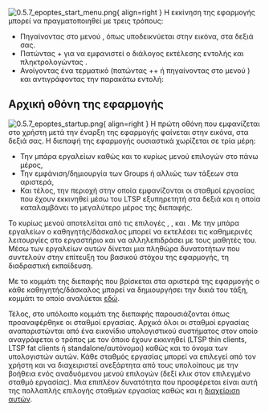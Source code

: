 ![0.5.7_epoptes_start_menu.png](0.5.7_epoptes_start_menu.png){ align=right } Η εκκίνηση της
εφαρμογής μπορεί να πραγματοποιηθεί με τρεις τρόπους:

  - Πηγαίνοντας στο μενού , όπως υποδεικνύεται στην εικόνα, στα δεξιά
    σας.
  - Πατώντας + για να εμφανιστεί ο διάλογος εκτέλεσης εντολής και
    πληκτρολογώντας .
  - Ανοίγοντας ένα τερματικό (πατώντας ++ ή πηγαίνοντας στο μενού ) και
    αντιγράφοντας την παρακάτω εντολή:

## Αρχική οθόνη της εφαρμογής

![0.5.7_epoptes_startup.png](0.5.7_epoptes_startup.png){ align=right } Η πρώτη οθόνη που
εμφανίζεται στο χρήστη μετά την έναρξη της εφαρμογής φαίνεται στην
εικόνα, στα δεξιά σας. Η διεπαφή της εφαρμογής ουσιαστικά χωρίζεται
σε τρία μέρη:

  - Την μπάρα εργαλείων καθώς και το κυρίως μενού επιλογών στο πάνω
    μέρος,
  - Την εμφάνιση/δημιουργία των Groups ή αλλιώς των τάξεων στα αριστερά,
  - Και τέλος, την περιοχή στην οποία εμφανίζονται οι σταθμοί εργασίας
    που έχουν εκκινηθεί μέσω του LTSP εξυπηρετητή στα δεξιά και η
    οποία καταλαμβάνει το μεγαλύτερο μέρος της διεπαφής.

Το κυρίως μενού αποτελείται από τις επιλογές , ,  και . Με την μπάρα
εργαλείων ο καθηγητής/δάσκαλος μπορεί να εκτελέσει τις καθημερινές
λειτουργίες στο εργαστήριο και να αλληλεπιδράσει με τους μαθητές του.
Μέσω των εργαλείων αυτών δίνεται μια πληθώρα δυνατοτήτων που συντελούν
στην επίτευξη του βασικού στόχου της εφαρμογής, τη διαδραστική
εκπαίδευση.

Με το κομμάτι της διεπαφής που βρίσκεται στα αριστερά της εφαρμογής ο
κάθε καθηγητής/δάσκαλος μπορεί να δημιουργήσει την δικιά του τάξη,
κομμάτι το οποίο αναλύεται
[εδώ](Linux/epoptes/Δημιουργία_τάξης "wikilink").

Τέλος, στο υπόλοιπο κομμάτι της διεπαφής παρουσιάζονται όπως
προαναφέρθηκε οι σταθμοί εργασίας. Αρχικά όλοι οι σταθμοί
εργασίας αναπαριστώνται από ένα εικονίδιο υπολογιστικού συστήματος
στον οποίο αναγράφεται ο τρόπος με τον όποιο έχουν εκκινηθεί (LTSP
thin clients, LTSP fat clients ή standalone/αυτόνομοι) καθώς και το
όνομα των υπολογιστών αυτών. Κάθε σταθμός εργασίας μπορεί να
επιλεγεί από τον χρήστη και να διαχειριστεί ανεξάρτητα από τους
υπολοίπους με την βοήθεια ενός αναδυόμενου μενού επιλογών (δεξί κλικ
στον επιλεγμένο σταθμό εργασίας). Μια επιπλέον δυνατότητα που
προσφέρεται είναι αυτή της πολλαπλής επιλογής σταθμών εργασίας
καθώς και η [διαχείριση
αυτών](Linux/epoptes/Διαχείριση_υπολογιστών "wikilink").